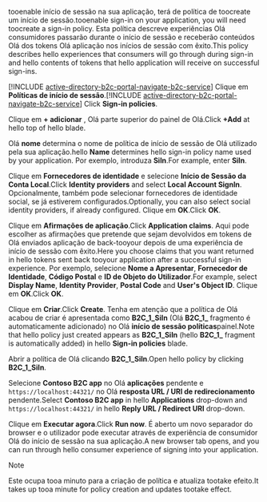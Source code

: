 <span data-ttu-id="bad2a-101">tooenable início de sessão na sua aplicação, terá de política de toocreate um início de sessão.</span><span class="sxs-lookup"><span data-stu-id="bad2a-101">tooenable sign-in on your application, you will need toocreate a sign-in policy.</span></span> <span data-ttu-id="bad2a-102">Esta política descreve experiências Olá consumidores passarão durante o início de sessão e receberão conteúdos Olá dos tokens Olá aplicação nos inícios de sessão com êxito.</span><span class="sxs-lookup"><span data-stu-id="bad2a-102">This policy describes hello experiences that consumers will go through during sign-in and hello contents of tokens that hello application will receive on successful sign-ins.</span></span>

<span data-ttu-id="bad2a-103">[!INCLUDE [active-directory-b2c-portal-navigate-b2c-service](active-directory-b2c-portal-navigate-b2c-service.md)] Clique em **Políticas de início de sessão**.</span><span class="sxs-lookup"><span data-stu-id="bad2a-103">[!INCLUDE [active-directory-b2c-portal-navigate-b2c-service](active-directory-b2c-portal-navigate-b2c-service.md)] Click **Sign-in policies**.</span></span>

<span data-ttu-id="bad2a-104">Clique em **+ adicionar** , Olá parte superior do painel de Olá.</span><span class="sxs-lookup"><span data-stu-id="bad2a-104">Click **+Add** at hello top of hello blade.</span></span>

<span data-ttu-id="bad2a-105">Olá **nome** determina o nome de política de início de sessão de Olá utilizado pela sua aplicação.</span><span class="sxs-lookup"><span data-stu-id="bad2a-105">hello **Name** determines hello sign-in policy name used by your application.</span></span> <span data-ttu-id="bad2a-106">Por exemplo, introduza **SiIn**.</span><span class="sxs-lookup"><span data-stu-id="bad2a-106">For example, enter **SiIn**.</span></span>

<span data-ttu-id="bad2a-107">Clique em **Fornecedores de identidade** e selecione **Início de Sessão da Conta Local**.</span><span class="sxs-lookup"><span data-stu-id="bad2a-107">Click **Identity providers** and select **Local Account SignIn**.</span></span> <span data-ttu-id="bad2a-108">Opcionalmente, também pode selecionar fornecedores de identidade social, se já estiverem configurados.</span><span class="sxs-lookup"><span data-stu-id="bad2a-108">Optionally, you can also select social identity providers, if already configured.</span></span> <span data-ttu-id="bad2a-109">Clique em **OK**.</span><span class="sxs-lookup"><span data-stu-id="bad2a-109">Click **OK**.</span></span>

<span data-ttu-id="bad2a-110">Clique em **Afirmações de aplicação**.</span><span class="sxs-lookup"><span data-stu-id="bad2a-110">Click **Application claims**.</span></span> <span data-ttu-id="bad2a-111">Aqui pode escolher as afirmações que pretende que sejam devolvidos em tokens de Olá enviados aplicação de back-tooyour depois de uma experiência de início de sessão com êxito.</span><span class="sxs-lookup"><span data-stu-id="bad2a-111">Here you choose claims that you want returned in hello tokens sent back tooyour application after a successful sign-in experience.</span></span> <span data-ttu-id="bad2a-112">Por exemplo, selecione **Nome a Apresentar**, **Fornecedor de Identidade**, **Código Postal** e **ID de Objeto do Utilizador**.</span><span class="sxs-lookup"><span data-stu-id="bad2a-112">For example, select **Display Name**, **Identity Provider**, **Postal Code**  and **User's Object ID**.</span></span> <span data-ttu-id="bad2a-113">Clique em **OK**.</span><span class="sxs-lookup"><span data-stu-id="bad2a-113">Click **OK**.</span></span>

<span data-ttu-id="bad2a-114">Clique em **Criar**.</span><span class="sxs-lookup"><span data-stu-id="bad2a-114">Click **Create**.</span></span> <span data-ttu-id="bad2a-115">Tenha em atenção que a política de Olá acabou de criar é apresentada como **B2C_1_SiIn** (Olá **B2C\_1\_**  fragmento é automaticamente adicionado) no Olá **início de sessão políticas**painel.</span><span class="sxs-lookup"><span data-stu-id="bad2a-115">Note that hello policy just created appears as **B2C_1_SiIn** (hello **B2C\_1\_** fragment is automatically added) in hello **Sign-in policies** blade.</span></span>

<span data-ttu-id="bad2a-116">Abrir a política de Olá clicando **B2C_1_SiIn**.</span><span class="sxs-lookup"><span data-stu-id="bad2a-116">Open hello policy by clicking **B2C_1_SiIn**.</span></span>

<span data-ttu-id="bad2a-117">Selecione **Contoso B2C app** no Olá **aplicações** pendente e `https://localhost:44321/` no Olá **resposta URL / URI de redirecionamento** pendente.</span><span class="sxs-lookup"><span data-stu-id="bad2a-117">Select **Contoso B2C app** in hello **Applications** drop-down and `https://localhost:44321/` in hello **Reply URL / Redirect URI** drop-down.</span></span>

<span data-ttu-id="bad2a-118">Clique em **Executar agora**.</span><span class="sxs-lookup"><span data-stu-id="bad2a-118">Click **Run now**.</span></span> <span data-ttu-id="bad2a-119">É aberto um novo separador do browser e o utilizador pode executar através de experiência de consumidor Olá do início de sessão na sua aplicação.</span><span class="sxs-lookup"><span data-stu-id="bad2a-119">A new browser tab opens, and you can run through hello consumer experience of signing into your application.</span></span>

> [!NOTE]
> <span data-ttu-id="bad2a-120">Este ocupa tooa minuto para a criação de política e atualiza tootake efeito.</span><span class="sxs-lookup"><span data-stu-id="bad2a-120">It takes up tooa minute for policy creation and updates tootake effect.</span></span>
>